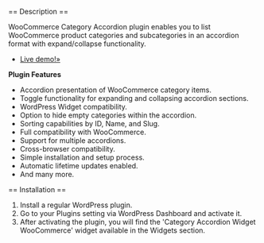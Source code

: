 == Description ==

WooCommerce Category Accordion plugin enables you to list WooCommerce product categories and subcategories in an accordion format with expand/collapse functionality.

* [Live demo!&raquo;](https://themepoints.com/woo-accordion)


<strong>Plugin Features </strong>

* Accordion presentation of WooCommerce category items.
* Toggle functionality for expanding and collapsing accordion sections.
* WordPress Widget compatibility.
* Option to hide empty categories within the accordion.
* Sorting capabilities by ID, Name, and Slug.
* Full compatibility with WooCommerce.
* Support for multiple accordions.
* Cross-browser compatibility.
* Simple installation and setup process.
* Automatic lifetime updates enabled.
* And many more.



== Installation ==

1. Install a regular WordPress plugin.
2. Go to your Plugins setting via WordPress Dashboard and activate it.
3. After activating the plugin, you will find the 'Category Accordion Widget WooCommerce' widget available in the Widgets section.<br />

